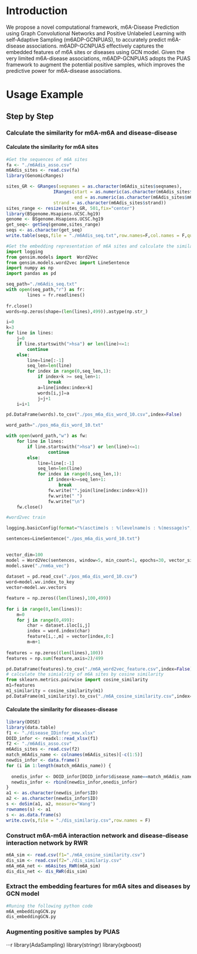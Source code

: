 # Introduction
We propose a novel computational framework, m6A-Disease Prediction using Graph Convolutional Networks and Positive Unlabeled Learning with self-Adaptive Sampling (m6ADP-GCNPUAS), to accurately predict m6A-disease associations. m6ADP-GCNPUAS effectively captures the embedded features of 
m6A sites or diseases using GCN model. Given the very limited m6A-disease associations, m6ADP-GCNPUAS adopts the PUAS framework to augment the potential positive samples, which improves the predictive power for m6A-disease associations.
# Usage Example
## Step by Step 
### Calculate the similarity for m6A-m6A and disease-disease
#### Calculate the similarity for m6A sites

```r
#Get the sequences of m6A sites
fa <- "./m6Adis_asso.csv"
m6Adis_sites <- read.csv(fa)
library(GenomicRanges)

sites_GR <- GRanges(seqnames = as.character(m6Adis_sites$seqnames),
                  IRanges(start = as.numeric(as.character(m6Adis_sites$m6A_site)),
                          end = as.numeric(as.character(m6Adis_sites$m6A_site))),
                  strand = as.character(m6Adis_sites$strand))
sites_range <- resize(sites_GR, 501,fix="center")
library(BSgenome.Hsapiens.UCSC.hg19)
genome <- BSgenome.Hsapiens.UCSC.hg19
get_seq<- getSeq(genome,sites_range)
seqs <- as.character(get_seq)
write.table(seqs,file = "./m6Adis_seq.txt",row.names=F,col.names = F,quote=F)
```

```python
#Get the embedding representation of m6A sites and calculate the similarity between m6A sites
import logging
from gensim.models import  Word2Vec
from gensim.models.word2vec import LineSentence
import numpy as np
import pandas as pd

seq_path="./m6Adis_seq.txt"
with open(seq_path,"r") as fr:
        lines = fr.readlines()
        
fr.close()
words=np.zeros(shape=(len(lines),499)).astype(np.str_)

i=0
k=3
for line in lines:
    j=0
    if line.startswith(">hsa") or len(line)<=1:
        continue
    else:
        line=line[:-1]
        seq_len=len(line)
        for index in range(0,seq_len,1):
            if index+k >= seq_len+1:
                break
            a=line[index:index+k]
            words[i,j]=a
            j=j+1
    i=i+1

pd.DataFrame(words).to_csv("./pos_m6a_dis_word_10.csv",index=False)

word_path="./pos_m6a_dis_word_10.txt"

with open(word_path,"w") as fw:
    for line in lines:
        if line.startswith(">hsa") or len(line)<=1:
                continue
        else:
            line=line[:-1]
            seq_len=len(line)
            for index in range(0,seq_len,1):
                if index+k>=seq_len+1:
                    break
                fw.write("".join(line[index:index+k]))
                fw.write(" ")
                fw.write("\n")
    fw.close()

#word2vec train

logging.basicConfig(format="%(asctime)s : %(levelname)s : %(message)s",level=logging.INFO)

sentences=LineSentence("./pos_m6a_dis_word_10.txt")

    
vector_dim=100
model = Word2Vec(sentences, window=5, min_count=1, epochs=30, vector_size=vector_dim)
model.save("./nm6a_vec")
    
dataset = pd.read_csv("./pos_m6a_dis_word_10.csv")
word=model.wv.index_to_key
vector=model.wv.vectors

feature = np.zeros((len(lines),100,499))
    
for i in range(0,len(lines)):
    m=0        
    for j in range(0,499):
        char = dataset.iloc[i,j]
        index = word.index(char)
        feature[i,:,m] = vector[index,0:]
        m=m+1
        
features = np.zeros((len(lines),100))
features = np.sum(feature,axis=2)/499

pd.DataFrame(features).to_csv("./m6A_word2vec_feature.csv",index=False)
# calculate the simialrity of m6A sites by cosine similarity
from sklearn.metrics.pairwise import cosine_similarity
m1=features
m1_similarity = cosine_similarity(m1)
pd.DataFrame(m1_similarity).to_csv("./m6A_cosine_similarity.csv",index=False)
```
#### Calculate the similarity for diseases-disease
```r
library(DOSE)
library(data.table)
f1 <- "./disease_IDinfor_new.xlsx"
DOID_infor <- readxl::read_xlsx(f1)
f2 <- "./m6Adis_asso.csv"
m6Adis_sites <- read.csv(f2)
match_m6Adis_name <- colnames(m6Adis_sites)[-c(1:5)]
newdis_infor <- data.frame()
for (i in 1:length(match_m6Adis_name)) {
  
  onedis_infor <- DOID_infor[DOID_infor$disease_name==match_m6Adis_name[i],]
  newdis_infor <- rbind(newdis_infor,onedis_infor)
}
a1 <- as.character(newdis_infor$ID)
a2 <- as.character(newdis_infor$ID)
s <- doSim(a1, a2, measure="Wang")
rownames(s) <- a1
s <- as.data.frame(s)
write.csv(s,file = "./dis_similariy.csv",row.names = F)
```
### Construct m6A-m6A interaction network and disease-disease interaction network by RWR

```r
m6A_sim <- read.csv(f1="./m6A_cosine_similarity.csv")
dis_sim <- read.csv(f2="./dis_similariy.csv"
m6A_m6A_net <- m6Asites_RWR(m6A_sim)
dis_dis_net <- dis_RWR(dis_sim)
```
### Extract the embedding feartures for m6A sites and diseases by GCN model

```python
#Runing the following python code
m6A_embeddingGCN.py
dis_embeddingGCN.py
```
### Augmenting positive samples by PUAS
···r
library(AdaSampling)
library(stringr)
library(xgboost)
```
